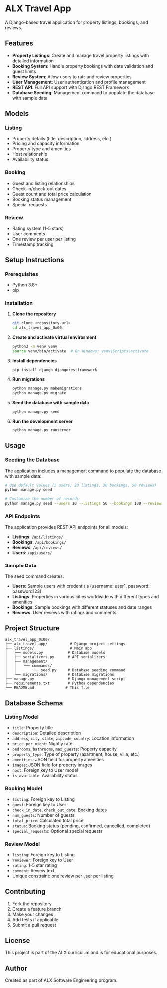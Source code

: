 # ALX Travel App

A Django-based travel application for property listings, bookings, and reviews.

## Features

- **Property Listings**: Create and manage travel property listings with detailed information
- **Booking System**: Handle property bookings with date validation and guest limits
- **Review System**: Allow users to rate and review properties
- **User Management**: User authentication and profile management
- **REST API**: Full API support with Django REST Framework
- **Database Seeding**: Management command to populate the database with sample data

## Models

### Listing
- Property details (title, description, address, etc.)
- Pricing and capacity information
- Property type and amenities
- Host relationship
- Availability status

### Booking
- Guest and listing relationships
- Check-in/check-out dates
- Guest count and total price calculation
- Booking status management
- Special requests

### Review
- Rating system (1-5 stars)
- User comments
- One review per user per listing
- Timestamp tracking

## Setup Instructions

### Prerequisites
- Python 3.8+
- pip

### Installation

1. **Clone the repository**
   ```bash
   git clone <repository-url>
   cd alx_travel_app_0x00
   ```

2. **Create and activate virtual environment**
   ```bash
   python3 -m venv venv
   source venv/bin/activate  # On Windows: venv\Scripts\activate
   ```

3. **Install dependencies**
   ```bash
   pip install django djangorestframework
   ```

4. **Run migrations**
   ```bash
   python manage.py makemigrations
   python manage.py migrate
   ```

5. **Seed the database with sample data**
   ```bash
   python manage.py seed
   ```

6. **Run the development server**
   ```bash
   python manage.py runserver
   ```

## Usage

### Seeding the Database

The application includes a management command to populate the database with sample data:

```bash
# Use default values (5 users, 20 listings, 30 bookings, 50 reviews)
python manage.py seed

# Customize the number of records
python manage.py seed --users 10 --listings 50 --bookings 100 --reviews 200
```

### API Endpoints

The application provides REST API endpoints for all models:

- **Listings**: `/api/listings/`
- **Bookings**: `/api/bookings/`
- **Reviews**: `/api/reviews/`
- **Users**: `/api/users/`

### Sample Data

The seed command creates:
- **Users**: Sample users with credentials (username: user1, password: password123)
- **Listings**: Properties in various cities worldwide with different types and amenities
- **Bookings**: Sample bookings with different statuses and date ranges
- **Reviews**: User reviews with ratings and comments

## Project Structure

```
alx_travel_app_0x00/
├── alx_travel_app/          # Django project settings
├── listings/                # Main app
│   ├── models.py           # Database models
│   ├── serializers.py      # API serializers
│   ├── management/
│   │   └── commands/
│   │       └── seed.py     # Database seeding command
│   └── migrations/         # Database migrations
├── manage.py               # Django management script
├── requirements.txt        # Python dependencies
└── README.md              # This file
```

## Database Schema

### Listing Model
- `title`: Property title
- `description`: Detailed description
- `address`, `city`, `state`, `zipcode`, `country`: Location information
- `price_per_night`: Nightly rate
- `bedrooms`, `bathrooms`, `max_guests`: Property capacity
- `property_type`: Type of property (apartment, house, villa, etc.)
- `amenities`: JSON field for property amenities
- `images`: JSON field for property images
- `host`: Foreign key to User model
- `is_available`: Availability status

### Booking Model
- `listing`: Foreign key to Listing
- `guest`: Foreign key to User
- `check_in_date`, `check_out_date`: Booking dates
- `num_guests`: Number of guests
- `total_price`: Calculated total price
- `status`: Booking status (pending, confirmed, cancelled, completed)
- `special_requests`: Optional special requests

### Review Model
- `listing`: Foreign key to Listing
- `reviewer`: Foreign key to User
- `rating`: 1-5 star rating
- `comment`: Review text
- Unique constraint: one review per user per listing

## Contributing

1. Fork the repository
2. Create a feature branch
3. Make your changes
4. Add tests if applicable
5. Submit a pull request

## License

This project is part of the ALX curriculum and is for educational purposes.

## Author

Created as part of ALX Software Engineering program. 